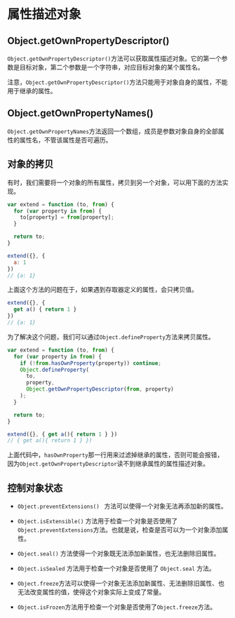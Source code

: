 # 属性描述对象

## Object.getOwnPropertyDescriptor()

 `Object.getOwnPropertyDescriptor()`方法可以获取属性描述对象。它的第一个参数是目标对象，第二个参数是一个字符串，对应目标对象的某个属性名。 

 注意，`Object.getOwnPropertyDescriptor()`方法只能用于对象自身的属性，不能用于继承的属性。 

## Object.getOwnPropertyNames()

 `Object.getOwnPropertyNames`方法返回一个数组，成员是参数对象自身的全部属性的属性名，不管该属性是否可遍历。 

## 对象的拷贝

有时，我们需要将一个对象的所有属性，拷贝到另一个对象，可以用下面的方法实现。

```js
var extend = function (to, from) {
  for (var property in from) {
    to[property] = from[property];
  }

  return to;
}

extend({}, {
  a: 1
})
// {a: 1}
```

上面这个方法的问题在于，如果遇到存取器定义的属性，会只拷贝值。

```js
extend({}, {
  get a() { return 1 }
})
// {a: 1}
```

为了解决这个问题，我们可以通过`Object.defineProperty`方法来拷贝属性。

```js
var extend = function (to, from) {
  for (var property in from) {
    if (!from.hasOwnProperty(property)) continue;
    Object.defineProperty(
      to,
      property,
      Object.getOwnPropertyDescriptor(from, property)
    );
  }

  return to;
}

extend({}, { get a(){ return 1 } })
// { get a(){ return 1 } })
```

上面代码中，`hasOwnProperty`那一行用来过滤掉继承的属性，否则可能会报错，因为`Object.getOwnPropertyDescriptor`读不到继承属性的属性描述对象。

## 控制对象状态

+ `Object.preventExtensions() `  方法可以使得一个对象无法再添加新的属性。 
+ `Object.isExtensible()`    方法用于检查一个对象是否使用了`Object.preventExtensions`方法。也就是说，检查是否可以为一个对象添加属性。 

+ `Object.seal()`   方法使得一个对象既无法添加新属性，也无法删除旧属性。 

+  `Object.isSealed`    方法用于检查一个对象是否使用了   `Object.seal`   方法。 

+  `Object.freeze`方法可以使得一个对象无法添加新属性、无法删除旧属性、也无法改变属性的值，使得这个对象实际上变成了常量。 

+  `Object.isFrozen`方法用于检查一个对象是否使用了`Object.freeze`方法。 